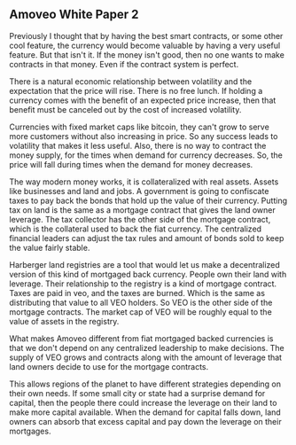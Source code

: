 ## Amoveo White Paper 2


Previously I thought that by having the best smart contracts, or some other cool feature, the currency would become valuable by having a very useful feature. But that isn't it.
If the money isn't good, then no one wants to make contracts in that money. Even if the contract system is perfect.

There is a natural economic relationship between volatility and the expectation that the price will rise.
There is no free lunch. If holding a currency comes with the benefit of an expected price increase, then that benefit must be canceled out by the cost of increased volatility.

Currencies with fixed market caps like bitcoin, they can't grow to serve more customers without also increasing in price. So any success leads to volatility that makes it less useful. Also, there is no way to contract the money supply, for the times when demand for currency decreases. So, the price will fall during times when the demand for money decreases.

The way modern money works, it is collateralized with real assets. Assets like businesses and land and jobs. A government is going to confiscate taxes to pay back the bonds that hold up the value of their currency. Putting tax on land is the same as a mortgage contract that gives the land owner leverage. The tax collector has the other side of the mortgage contract, which is the collateral used to back the fiat currency. The centralized financial leaders can adjust the tax rules and amount of bonds sold to keep the value fairly stable.

Harberger land registries are a tool that would let us make a decentralized version of this kind of mortgaged back currency. People own their land with leverage. Their relationship to the registry is a kind of mortgage contract. Taxes are paid in veo, and the taxes are burned. Which is the same as distributing that value to all VEO holders. So VEO is the other side of the mortgage contracts.
The market cap of VEO will be roughly equal to the value of assets in the registry.

What makes Amoveo different from fiat mortgaged backed currencies is that we don't depend on any centralized leadership to make decisions. The supply of VEO grows and contracts along with the amount of leverage that land owners decide to use for the mortgage contracts.

This allows regions of the planet to have different strategies depending on their own needs.
If some small city or state had a surprise demand for capital, then the people there could increase the leverage on their land to make more capital available. When the demand for capital falls down, land owners can absorb that excess capital and pay down the leverage on their mortgages.